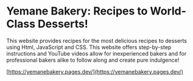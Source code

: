 # Yemane Bakery: Recipes to World-Class Desserts!

This website provides recipes for the most delicious recipes to desserts using Html, JavaScript and CSS. This website offers step-by-step instructions and YouTube videos allow for inexperienced bakers and for professional bakers alike to follow along and create pure indulgence!

[https://yemanebakery.pages.dev/](https://yemanebakery.pages.dev/)
